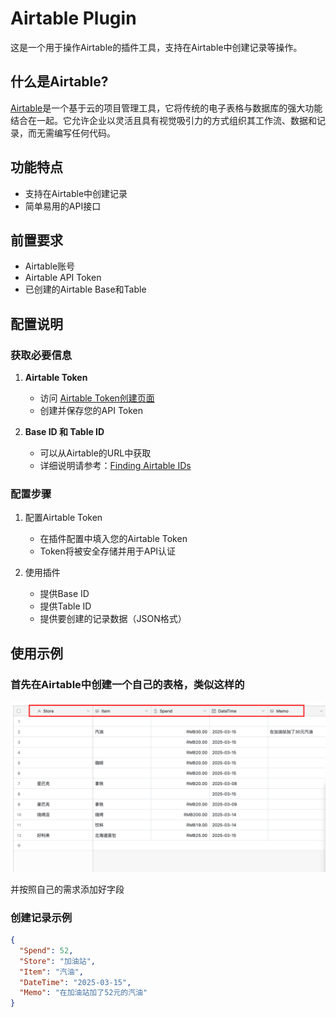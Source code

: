 # Airtable Plugin

这是一个用于操作Airtable的插件工具，支持在Airtable中创建记录等操作。

## 什么是Airtable?

[Airtable](https://airtable.com/)是一个基于云的项目管理工具，它将传统的电子表格与数据库的强大功能结合在一起。它允许企业以灵活且具有视觉吸引力的方式组织其工作流、数据和记录，而无需编写任何代码。

## 功能特点

- 支持在Airtable中创建记录
- 简单易用的API接口

## 前置要求

- Airtable账号
- Airtable API Token
- 已创建的Airtable Base和Table

## 配置说明

### 获取必要信息

1. **Airtable Token**
   - 访问 [Airtable Token创建页面](https://airtable.com/create/tokens)
   - 创建并保存您的API Token

2. **Base ID 和 Table ID**
   - 可以从Airtable的URL中获取
   - 详细说明请参考：[Finding Airtable IDs](https://support.airtable.com/v1/docs/finding-airtable-ids#finding-base-table-and-view-ids-from-urls)

### 配置步骤

1. 配置Airtable Token
   - 在插件配置中填入您的Airtable Token
   - Token将被安全存储并用于API认证

2. 使用插件
   - 提供Base ID
   - 提供Table ID
   - 提供要创建的记录数据（JSON格式）

## 使用示例

### 首先在Airtable中创建一个自己的表格，类似这样的

![table](_assets/table.png)

并按照自己的需求添加好字段

### 创建记录示例

```json
{
  "Spend": 52,
  "Store": "加油站",
  "Item": "汽油",
  "DateTime": "2025-03-15",
  "Memo": "在加油站加了52元的汽油"
}
```